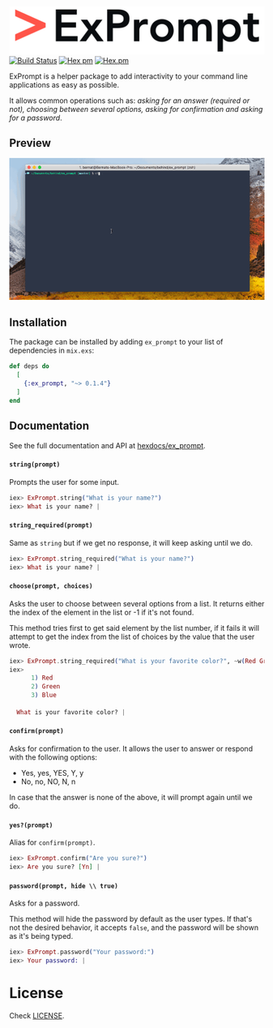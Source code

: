 ![ExPrompt](/assets/ExPrompt@2x.png)
[![Build Status](https://travis-ci.org/behind-design/ex_prompt.svg?branch=master)](https://travis-ci.org/behind-design/ex_prompt)
[![Hex pm](http://img.shields.io/hexpm/v/ex_prompt.svg?style=flat)](https://hex.pm/packages/ex_prompt)
[![Hex.pm](https://img.shields.io/hexpm/dt/ex_prompt.svg)](https://hex.pm/packages/ex_prompt)

ExPrompt is a helper package to add interactivity to your command line applications as easy as possible.

It allows common operations such as: _asking for an answer (required or not), choosing between several options, asking for confirmation and asking for a password_.

## Preview
![ExPrompt](/assets/ex_prompt.gif)

## Installation

The package can be installed by adding `ex_prompt` to your list of dependencies in `mix.exs`:

```elixir
def deps do
  [
    {:ex_prompt, "~> 0.1.4"}
  ]
end
```

## Documentation

See the full documentation and API at [hexdocs/ex_prompt](http://hexdocs.pm/ex_prompt).

#### `string(prompt)`
Prompts the user for some input.

```elixir
iex> ExPrompt.string("What is your name?")
iex> What is your name? |
```

#### `string_required(prompt)`
Same as `string` but if we get no response, it will keep asking until we do.

```elixir
iex> ExPrompt.string_required("What is your name?")
iex> What is your name? |
```

#### `choose(prompt, choices)`
Asks the user to choose between several options from a list.
It returns either the index of the element in the list
or -1 if it's not found.

This method tries first to get said element by the list number,
if it fails it will attempt to get the index from the list of choices
by the value that the user wrote.

```elixir
iex> ExPrompt.string_required("What is your favorite color?", ~w(Red Green Blue))
iex>
      1) Red
      2) Green
      3) Blue

  What is your favorite color? |
```

#### `confirm(prompt)`
Asks for confirmation to the user.
It allows the user to answer or respond with the following options:
  - Yes, yes, YES, Y, y
  - No, no, NO, N, n

In case that the answer is none of the above, it will prompt again until we do.

#### `yes?(prompt)`
Alias for `confirm(prompt)`.

```elixir
iex> ExPrompt.confirm("Are you sure?")
iex> Are you sure? [Yn] |
```

#### `password(prompt, hide \\ true)`
Asks for a password.

This method will hide the password by default as the user types.
If that's not the desired behavior, it accepts `false`, and the password
will be shown as it's being typed.

```elixir
iex> ExPrompt.password("Your password:")
iex> Your password: |
```

# License

Check [LICENSE](https://github.com/behind-design/ex_prompt/blob/master/LICENSE).
